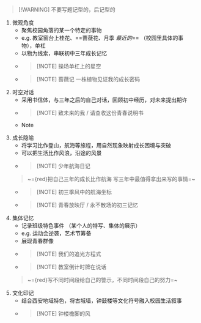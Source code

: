 >[!WARNING] 不要写题记型的，后记型的

1. 微观角度
	+ 聚焦校园角落的某一个特定的事物
	+ e.g. 教室窗台上桂花、==蔷薇花、月季 *最近的*== （校园里具体的事物），单杠
	+ 以物为线索，串联初中三年成长记忆
	+ >[!NOTE] 操场单杠上的星空
	+ >[!NOTE] 蔷薇记 一株植物见证我的成长密码
2. 时空对话
	+ 采用书信体，与三年之后的自己对话，回顾初中经历，对未来提出期许
	+ >[!NOTE] 致未来的我 / 请查收这份青春说明书 
	+ >[!NOTE] 
3. 成长隐喻
	+ 将学习比作登山，航海等旅程，用自然现象映射成长困境与突破
	+ 可以把生活比作风浪，沿途的风景
	+ >[!NOTE] 少年航海日记 
	> ~={red}把自己三年的成长比作航海 写三年中最值得拿出来写的事情=~
	+ >[!NOTE] 初三季风中的航海坐标
	+ >[!NOTE] 青春放映厅 / 永不散场的初三记忆
4. 集体记忆
	+ 记录班级特色事件 （某个人的特写、集体的展示）
	+ e.g. 运动会逆袭，艺术节筹备
	+ 展现青春群像
	+ >[!NOTE] 我们的追光方程式
	+ >[!NOTE] 教室倒计时牌在说话 
	> ~={red}写不同时间段给自己的警示，不同时间段自己的努力=~
5. 文化印记
	+ 结合西安地域特色，将古城墙，钟鼓楼等文化符号融入校园生活叙事
	+ >[!NOTE] 钟楼檐脚的风